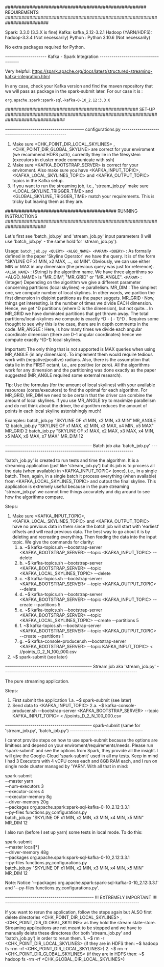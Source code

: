 #################################################### REQUIREMENTS ########################################################################

Spark: 3.3.0   (3.3.X is fine)
Kafka: kafka_2.12-3.2.1
Hadoop (YARN/HDFS): hadoop-3.3.4 (Not necessarily)
Python : Python 3.10.6 (Not necessarily)

No extra packages required for Python.


--------------------- Kafka - Spark Integration -------------------------------------

Very helpful: https://spark.apache.org/docs/latest/structured-streaming-kafka-integration.html

In any case, check your Kafka version and find the maven repository that we will pass
as package in the spark-submit later. For our case it is :

	org.apache.spark:spark-sql-kafka-0-10_2.12:3.3.0


################################################# SET-UP ##############################################################################

----------------------------------------  configurations.py --------------------------------------------------
 
1. Make sure <CHK_POINT_DIR_LOCAL_SKYLINES> , <CHK_POINT_DIR_GLOBAL_SKYLINE> are correct for your enviroment (we recommend HDFS path),
currently they lie in the filesystem (executors in cluster mode communicate with ssh)
2. Make sure <KAFKA_BOOTSTRAP_SERVER> is correct for your enviroment. Also make sure you have <KAFKA_INPUT_TOPIC>, <KAFKA_LOCAL_SKYLINES_TOPIC>
and <KAFKA_OUTPUT_TOPIC> topics in the Kafka setup.
3. If you want to run the streaming job, i.e., 'stream_job.py' make sure <LOCAL_SKYLINE_TRIGGER_TIME> and <GLOBAL_SKYLINE_TRIGGER_TIME> match
your requirements. This is tricky but leaving them as they are.


######################################### RUNNING INSTRUCTIONS #######################################################################

Let's first see 'batch_job.py' and 'stream_job.py' input parameters (I will use 'batch_job.py' - the same hold for 'stream_job.py'):

Usage: `batch_job.py <QUERY> <ALGO_NAME> <PARAM>`
	`<QUERY>` : As formally defined in the paper 'Skyline Operator' we have the query. It is of the form "SKYLINE OF x1 MIN, x2 MAX, ..., xd MIN".
		Obviously, we can use either MIN or MAX in any dimension (the previous query was just for reference). 
	`<ALGO_NAME>` : (String) is the algorithm name. We have three algorithms so <ALGO_NAME> is "MR_DIM", "MR_GRID" or "MR_ANGLE".
	`<PARAM>` : (Integer) Depending on the algorithm we give a different parameter concerning partitions (local skylines) => parallelism.
		MR_DIM : The simplest one, we compute <PARAM> number of local skylines. In other words, we parition the first dimension
			in <PARAM> disjoint partitions as the paper suggets.
		MR_GRID : Now, things get interesting. <PARAM> is the number of times we divide EACH dimension. Hence, we get <PARAM>^D
			partitions (where D is the dimension), but not quite... In MR_GRID we have dominated partitions that get thrown away.
			The total partitions/local-skylines we compute is exactly <PARAM>^D - (<PARAM> - 1)^D . Requires some thought to see
			why this is the case, there are in depth comments in the code.
		MR_ANGLE : Here, <PARAM> is how many times we divide each angular coordinate dimension (there are D-1 angular coordinates) 
			hence we compute exactly <PARAM>^(D-1) local skylines.

Important: The only thing that is not supported is MAX queries when using MR_ANGLE (in any dimension). To implement them would require
tedious work with (negative/positive) radians. Also, there is the assumption that data lie in the FIRST octant, i.e., are positive (or zero).
All the algorithms work for any dimension and the partitioning was done exactly as the paper suggested (MR_ANGLE required some external research).

Tip: Use the formulas (for the amount of local skylines) with your available resources (cores/executors) to find the optimal <PARAM> for each
algorithm. For MR_GRID, MR_DIM we need to be certain that the driver can combine the amount of local skylines. If you use MR_ANGLE try to maximize parallelism
and do not think about the driver, the algorithm reduces the amount of points in each local skyline astonishingly much!

Examples:
	batch_job.py "SKYLINE OF x1 MIN, x2 MIN, x3 MIN" MR_ANGLE 12
	batch_job.py "SKYLINE OF x1 MAX, x2 MIN, x3 MAX, x4 MIN, x5 MAX" MR_GRID 2
	batch_job.py "SKYLINE OF x1 MAX, x2 MAX, x3 MAX, x4 MIN, x5 MAX, x6 MAX, x7 MAX" MR_DIM 12
	

-------------------------------------------- Batch job aka 'batch_job.py' --------------------------------------------------------------------

'batch_job.py' is created to run tests and time the algorithm. It is a streaming application (just like 'stream_job.py') but its job is to 
process all the data (when available) in <KAFKA_INPUT_TOPIC> (once), i.e., in a single batch. Then, again, in a single batch it process everything 
(when available) from <KAFKA_LOCAL_SKYLINES_TOPIC> and output the final skyline. This application is extremely useful because in the pure streaming
'stream_job.py' we cannot time things accurately and dig around to see how the algorithms compare.

Steps:

1. Make sure <KAFKA_INPUT_TOPIC>, <KAFKA_LOCAL_SKYLINES_TOPIC> and <KAFKA_OUTPUT_TOPIC> have no previous data in them since the batch
job will start with 'earliest' offsets and will read previous data. The best way to go about it is by deleting and recreating everything.
Then feeding the data into the input topic. We give the commands for clarity:
	1. a. ~$ kafka-topics.sh --bootstrap-server <KAFKA_BOOTSTRAP_SERVER> --topic <KAFKA_INPUT_TOPIC> --delete
	1. b. ~$ kafka-topics.sh --bootstrap-server <KAFKA_BOOTSTRAP_SERVER> --topic <KAFKA_LOCAL_SKYLINES_TOPIC> --delete
	1. c. ~$ kafka-topics.sh --bootstrap-server <KAFKA_BOOTSTRAP_SERVER> --topic <KAFKA_OUTPUT_TOPIC> --delete
	1. d. ~$ kafka-topics.sh --bootstrap-server <KAFKA_BOOTSTRAP_SERVER> --topic <KAFKA_INPUT_TOPIC> --create --partitions 5
	1. e. ~$ kafka-topics.sh --bootstrap-server <KAFKA_BOOTSTRAP_SERVER> --topic <KAFKA_LOCAL_SKYLINES_TOPIC> --create --partitions 5
	1. f. ~$ kafka-topics.sh --bootstrap-server <KAFKA_BOOTSTRAP_SERVER> --topic <KAFKA_OUTPUT_TOPIC> --create --partitions 1
	1. g. ~$ kafka-console-producer.sh --bootstrap-server <KAFKA_BOOTSTRAP_SERVER> --topic KAFKA_INPUT_TOPIC> < /<PATH>/points_D_2_N_100_000.csv
2. ~$ spark-submit (see later)

-------------------------------------------- Stream job aka 'stream_job.py' --------------------------------------------------------------------

The pure streaming application.

Steps:

1. First submit the application
	1.a. ~$ spark-submit (see later)
2. Send data to <KAFKA_INPUT_TOPIC>
	2.a. ~$ kafka-console-producer.sh --bootstrap-server <KAFKA_BOOTSTRAP_SERVER> --topic KAFKA_INPUT_TOPIC> < /<PATH>/points_D_2_N_100_000.csv

-------------------------------------------- spark-submit (same for 'stream_job.py', 'batch_job.py') -------------------------------------

I cannot provide steps on how to use spark-submit because the options are limitless and depend on your enviroment/requirements/needs. Please
run 'spark-submit' and see the options from Spark, they provide all the insight. I will give the Google-Cloud 'spark-submit' used in all my
tests. Keep in mind I had 3 Executors with 4 vCPU cores each and 8GB RAM each, and I run on single node cluster managed by 'YARN'. With all that in mind:

spark-submit \
	--master yarn \
	--num-executors 3 \
	--executor-cores 4 \
	--executor-memory 8g \
	--driver-memory 20g \
	--packages org.apache.spark:spark-sql-kafka-0-10_2.12:3.3.1 \
	--py-files functions.py,configurations.py \
	batch_job.py "SKYLINE OF x1 MIN, x2 MIN, x3 MIN, x4 MIN, x5 MIN" MR_DIM 12

I also run (before I set up yarn) some tests in local mode. To do this:

spark-submit \
	--master local[*] \
	--driver-memory 48g \
	--packages org.apache.spark:spark-sql-kafka-0-10_2.12:3.3.1 \
	--py-files functions.py,configurations.py \
	batch_job.py "SKYLINE OF x1 MIN, x2 MIN, x3 MIN, x4 MIN, x5 MIN" MR_DIM 12
	
Note: Notice '--packages org.apache.spark:spark-sql-kafka-0-10_2.12:3.3.1' and '--py-files functions.py,configurations.py'.

--------------------------------------------- !!! EXTREMELY IMPORTANT !!!! --------------------------------------------------------------------

If you want to rerun the application, follow the steps again but ALSO first delete directories <CHK_POINT_DIR_LOCAL_SKYLINES> ,
<CHK_POINT_DIR_GLOBAL_SKYLINE> as they hold the stream state-store. Streaming applications are not meant to be stopped and we have to manually
delete these directores (for both 'stream_job.py' and 'batch_job.py') in order to rerun them.
	1. ~$ rm -r <CHK_POINT_DIR_LOCAL_SKYLINES>    (if they are in HDFS then: ~$ hadoop fs -rm -rf <CHK_POINT_DIR_LOCAL_SKYLINES>)
	2. ~$ rm -r <CHK_POINT_DIR_GLOBAL_SKYLINES>   (if they are in HDFS then: ~$ hadoop fs -rm -rf <CHK_GLOBAL_DIR_LOCAL_SKYLINES>)









